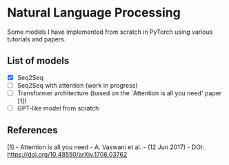 # Natural Language Processing
Some models I have implemented from scratch in PyTorch using various tutorials and papers. 

## List of models
+ [x] Seq2Seq
+ [ ] Seq2Seq with attention (work in progress)
+ [ ] Transformer architecture (based on the `Attention is all you need' paper [1])
+ [ ] GPT-like model from scratch

## References
[1] - Attention is all you need - A. Vaswani et al. - (12 Jun 2017) - DOI: https://doi.org/10.48550/arXiv.1706.03762
